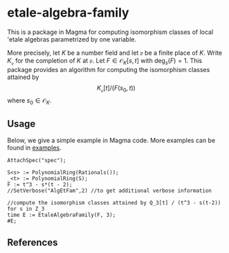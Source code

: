 # etale-algebra-family

This is a package in Magma for computing isomorphism classes of local \'etale algebras parametrized by one variable.

More precisely, let $K$ be a number field and let $\mathfrak p$ be a finite place of $K$. Write $K_{\mathfrak p}$ for the completion of $K$ at $\mathfrak p$. Let $F\in \mathcal O_K[s,t]$ with $\deg_s(F) = 1$. This package provides an algorithm for computing the isomorphism classes attained by
$$K_{\mathfrak p}[t] / (F(s_0,t))$$
where $s_0\in\mathcal O_K$.


## Usage



Below, we give a simple example in Magma code. More examples can be found in [examples](examples).

```
AttachSpec("spec");

S<s> := PolynomialRing(Rationals());
_<t> := PolynomialRing(S);
F := t^3 - s*(t - 2);
//SetVerbose("AlgEtFam",2) //to get additional verbose information

//compute the isomorphism classes attained by Q_3[t] / (t^3 - s(t-2)) for s in Z_3
time E := EtaleAlgebraFamily(F, 3);
#E;
```

## References

